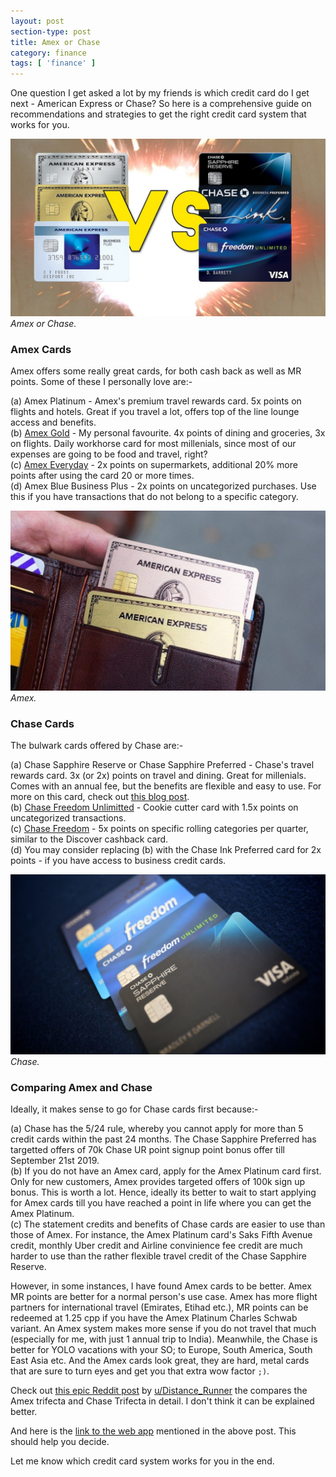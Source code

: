```yaml
---
layout: post
section-type: post
title: Amex or Chase
category: finance
tags: [ 'finance' ]
---
```


One question I get asked a lot by my friends is which credit card do I get next - American Express or Chase? So here is a comprehensive guide on recommendations and strategies to get the right credit card system that works for you.

![Amex or Chase](/img/posts/amex-or-chase/amex-chase.jpg)
*Amex or Chase.*

### Amex Cards

Amex offers some really great cards, for both cash back as well as MR points. Some of these I personally love are:-<br />

(a) Amex Platinum - Amex's premium travel rewards card. 5x points on flights and hotels. Great if you travel a lot, offers top of the line lounge access and benefits.<br />
(b) <a href="http://refer.amex.us/DANISFu6PO?XLINK=MYCP" target="\_blank">Amex Gold</a> - My personal favourite. 4x points of dining and groceries, 3x on flights. Daily workhorse card for most millenials, since most of our expenses are going to be food and travel, right? <br />
(c) <a href="http://refer.amex.us/DANISFRCpV?XLINK=MYCP" target="\_blank">Amex Everyday</a> - 2x points on supermarkets, additional 20% more points  after using the card 20 or more times. <br />
(d) Amex Blue Business Plus - 2x points on uncategorized purchases. Use this if you have transactions that do not belong to a specific category. <br />

![Amex](/img/posts/amex-or-chase/amex.jpg)
*Amex.*

### Chase Cards

The bulwark cards offered by Chase are:-<br />

(a) Chase Sapphire Reserve or Chase Sapphire Preferred - Chase's travel rewards card. 3x (or 2x) points on travel and dining. Great for millenials. Comes with an annual fee, but the benefits are flexible and easy to use. For more on this card, check out <a href="https://danisfermi.github.io/finance/2019/01/13/definitive-guide-to-csr.html" target="\_blank">this blog post</a>. <br />
(b) <a href="https://www.referyourchasecard.com/m/18/6L5/FZTZ/1555194428" target="\_blank">Chase Freedom Unlimitted</a> - Cookie cutter card with 1.5x points on uncategorized transactions. <br />
(c) <a href="https://www.referyourchasecard.com/m/2a/6L5/FZMP/1555361577" target="\_blank">Chase Freedom</a> - 5x points on specific rolling categories per quarter, similar to the Discover cashback card. <br />
(d) You may consider replacing (b) with the Chase Ink Preferred card for 2x points - if you have access to business credit cards. <br />

![Chase](/img/posts/amex-or-chase/chase.jpg)
*Chase.*

### Comparing Amex and Chase

Ideally, it makes sense to go for Chase cards first because:-<br />

(a) Chase has the 5/24 rule, whereby you cannot apply for more than 5 credit cards within the past 24 months. The Chase Sapphire Preferred has targetted offers of 70k Chase UR point signup point bonus offer till September 21st 2019. <br />
(b) If you do not have an Amex card, apply for the Amex Platinum card first. Only for new customers, Amex provides targeted offers of 100k sign up bonus. This is worth a lot. Hence, ideally its better to wait to start applying for Amex cards till you have reached a point in life where you can get the Amex Platinum. <br /> 
(c) The statement credits and benefits of Chase cards are easier to use than those of Amex. For instance, the Amex Platinum card's Saks Fifth Avenue credit, monthly Uber credit and Airline convinience fee credit are much harder to use than the rather flexible travel credit of the Chase Sapphire Reserve. <br />

However, in some instances, I have found Amex cards to be better. Amex MR points are better for a normal person's use case. Amex has more flight partners for international travel (Emirates, Etihad etc.), MR points can be redeemed at 1.25 cpp if you have the Amex Platinum Charles Schwab variant. An Amex system makes more sense if you do not travel that much (especially for me, with just 1 annual trip to India). Meanwhile, the Chase is better for YOLO vacations with your SO; to Europe, South America, South East Asia etc. And the Amex cards look great, they are hard, metal cards that are sure to turn eyes and get you that extra wow factor `;)`.

Check out <a href="https://www.reddit.com/r/CreditCards/comments/altqo6/the_amex_vs_chase_trifecta_which_one_is_best_for/" target="\_blank">this epic Reddit post</a> by <a href="https://www.reddit.com/user/Distance_Runner/" target="\_blank">u/Distance_Runner</a> the compares the Amex trifecta and Chase Trifecta in detail. I don't think it can be explained better.

And here is the <a href="https://dr-noco.shinyapps.io/Amex_Vs_Chase_Trifecta/" target="\_blank">link to the web app</a> mentioned in the above post. This should help you decide.

Let me know which credit card system works for you in the end.

